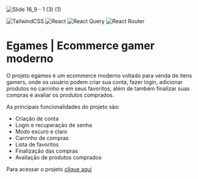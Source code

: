 
![Slide 16_9 - 1 (3) (1)](https://github.com/user-attachments/assets/8afa230a-2941-46e6-9bb0-a615a0f532e6)


<div>
  
![TailwindCSS](https://img.shields.io/badge/tailwindcss-%2338B2AC.svg?style=for-the-badge&logo=tailwind-css&logoColor=white)
![React](https://img.shields.io/badge/react-%2320232a.svg?style=for-the-badge&logo=react&logoColor=%2361DAFB)
![React Query](https://img.shields.io/badge/-React%20Query-FF4154?style=for-the-badge&logo=react%20query&logoColor=white)
![React Router](https://img.shields.io/badge/React_Router-CA4245?style=for-the-badge&logo=react-router&logoColor=white)
</div>

# Egames | Ecommerce gamer moderno

O projeto egames é um ecommerce moderno voltado para venda de itens gamers, onde os usuário podem criar sua conta, fazer login, adicionar produtos no carrinho e em seus favoritos, além de também finalizar suas compras e avaliar os produtos comprados.

As principais funcionalidades do projeto são:

- Criação de conta
- Login e recuperação de senha
- Modo escuro e claro
- Carrinho de compras
- Lista de favoritos
- Finalização das compras
- Avaliação de produtos comprados

Para acessar o projeto <a href="https://ruancosta-egames-2.vercel.app/">clique aqui</a>

